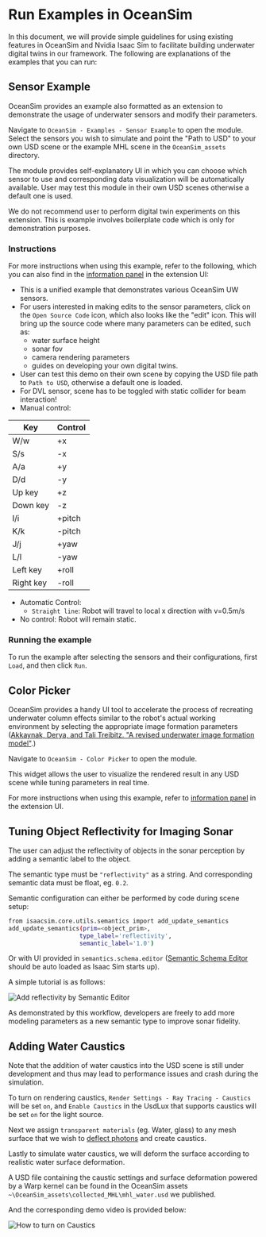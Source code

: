# Run Examples in OceanSim
In this document, we will provide simple guidelines for using existing features in OceanSim and Nvidia Isaac Sim to facilitate building underwater digital twins in our framework. The following are explanations of the examples that you can run:

## Sensor Example
OceanSim provides an example also formatted as an extension to demonstrate the usage of underwater sensors and modify their parameters.

Navigate to `OceanSim - Examples - Sensor Example` to open the module. Select the sensors you wish to simulate and point the "Path to USD" to your own USD scene or the example MHL scene in the `OceanSim_assets` directory.

The module provides self-explanatory UI in which you can choose which sensor to use and corresponding data visualization will be automatically available. User may test this module in their own USD scenes otherwise a default one is used. 

We do not recommend user to perform digital twin experiments on this extension. This is example involves boilerplate code which is only for demonstration purposes.
### Instructions
For more instructions when using this example, refer to the following, which you can also find in the [information panel](../../isaacsim/oceansim/modules/SensorExample_python/global_variables.py) in the extension UI:
- This is a unified example that demonstrates various OceanSim UW sensors.
- For users interested in making edits to the sensor parameters, click on the `Open Source Code` icon, which also looks like the "edit" icon. This will bring up the source code where many parameters can be edited, such as:
  - water surface height
  - sonar fov
  - camera rendering parameters
  - guides on developing your own digital twins.
- User can test this demo on their own scene by copying the USD file path to `Path to USD`, otherwise a default one is loaded.
- For DVL sensor, scene has to be toggled with static collider for beam interaction!
- Manual control:

<div align="center">

| Key      | Control |
|----------|---------|
| W/w      | +x      |
| S/s      | -x      |
| A/a      | +y      |
| D/d      | -y      |
| Up key   | +z      |
| Down key | -z      |
| I/i      | +pitch  |
| K/k      | -pitch  |
| J/j      | +yaw    |
| L/l      | -yaw    |
| Left key | +roll   |
| Right key| -roll   |

</div>

- Automatic Control:
  - `Straight line`: Robot will travel to local x direction with v=0.5m/s
- No control: Robot will remain static.

### Running the example
To run the example after selecting the sensors and their configurations, first `Load`, and then click `Run`.

## Color Picker
OceanSim provides a handy UI tool to accelerate the process of recreating underwater column effects similar to the robot's actual working environment by selecting the appropriate image formation parameters ([Akkaynak, Derya, and Tali Treibitz. "A revised underwater image formation model"](https://ieeexplore.ieee.org/document/8578801).)

Navigate to `OceanSim - Color Picker` to open the module.

This widget allows the user to visualize the rendered result in any USD scene while tuning parameters in real time. 

For more instructions when using this example, refer to [information panel](../../isaacsim/oceansim/modules/colorpicker_python/global_variables.py) in the extension UI.

## Tuning Object Reflectivity for Imaging Sonar
The user can adjust the reflectivity of objects in the sonar perception by adding a semantic label to the object. 

The semantic type must be `"reflectivity"` as a string. 
And corresponding semantic data must be float, eg. `0.2`.

Semantic configuration can either be performed by code during scene setup:
<!-- configure Prim Semantics by code -->
```bash
from isaacsim.core.utils.semantics import add_update_semantics
add_update_semantics(prim=<object_prim>,
                    type_label='reflectivity',
                    semantic_label='1.0')
```
Or with UI provided in `semantics.schema.editor` ([Semantic Schema Editor](https://docs.omniverse.nvidia.com/extensions/latest/ext_replicator/semantics_schema_editor.html) should be auto loaded as Isaac Sim starts up). 

A simple tutorial is as follows:
<!-- (../../media/semantic_editor.gif) -->
![Add reflectivity by Semantic Editor](../../media/semantic_editor.gif)

As demonstrated by this workflow, developers are freely to add more modeling parameters as a new semantic type to improve sonar fidelity.  

## Adding Water Caustics
Note that the addition of water caustics into the USD scene is still under development and thus may lead to performance issues and crash during the simulation.

To turn on rendering caustics, `Render Settings - Ray Tracing - Caustics` will be set `on`, and `Enable Caustics` in the UsdLux that supports caustics will be set `on` for the light source.

Next we assign `transparent materials` (eg. Water, glass) to any mesh surface that we wish to [deflect photons](https://developer.nvidia.com/gpugems/gpugems/part-i-natural-effects/chapter-2-rendering-water-caustics) and create caustics.

Lastly to simulate water caustics, we will deform the surface according to realistic water surface deformation.

A USD file containing the caustic settings and surface deformation powered by a Warp kernel can be found in the OceanSim assets `~\OceanSim_assets\collected_MHL\mhl_water.usd` we published. 

And the corresponding demo video is provided below:

<!-- (../../media/caustics.gif) -->
![How to turn on Caustics](../../media/caustics.gif)








